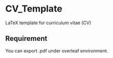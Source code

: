# CV_Template
LaTeX template for curriculum vitae (CV)

## Requirement
You can export .pdf under overleaf environment.

